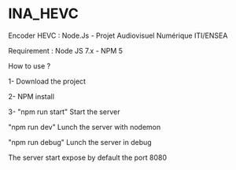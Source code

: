 # INA_HEVC
Encoder HEVC : Node.Js - Projet Audiovisuel Numérique ITI/ENSEA

Requirement : Node JS 7.x - NPM 5

How to use ? 

1- Download the project

2- NPM install

3- "npm run start" Start the server

   "npm run dev" Lunch the server with nodemon
   
   "npm run debug" Lunch the server in debug


The server start expose by default the port 8080